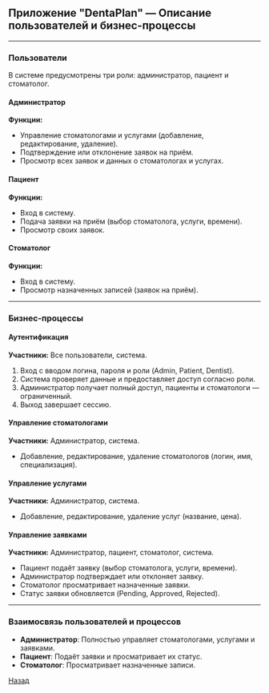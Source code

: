 ﻿## Приложение "DentaPlan" — Описание пользователей и бизнес-процессы
--------------------------
### Пользователи

В системе предусмотрены три роли: администратор, пациент и стоматолог.

#### Администратор
**Функции:**
- Управление стоматологами и услугами (добавление, редактирование, удаление).
- Подтверждение или отклонение заявок на приём.
- Просмотр всех заявок и данных о стоматологах и услугах.

#### Пациент
**Функции:**
- Вход в систему.
- Подача заявки на приём (выбор стоматолога, услуги, времени).
- Просмотр своих заявок.

#### Стоматолог
**Функции:**
- Вход в систему.
- Просмотр назначенных записей (заявок на приём).

--------------------------
### Бизнес-процессы

#### Аутентификация
**Участники:** Все пользователи, система.
1. Вход с вводом логина, пароля и роли (Admin, Patient, Dentist).
2. Система проверяет данные и предоставляет доступ согласно роли.
3. Администратор получает полный доступ, пациенты и стоматологи — ограниченный.
4. Выход завершает сессию.

#### Управление стоматологами
**Участники:** Администратор, система.
- Добавление, редактирование, удаление стоматологов (логин, имя, специализация).

#### Управление услугами
**Участники:** Администратор, система.
- Добавление, редактирование, удаление услуг (название, цена).

#### Управление заявками
**Участники:** Администратор, пациент, стоматолог, система.
- Пациент подаёт заявку (выбор стоматолога, услуги, времени).
- Администратор подтверждает или отклоняет заявку.
- Стоматолог просматривает назначенные заявки.
- Статус заявки обновляется (Pending, Approved, Rejected).

--------------------------
### Взаимосвязь пользователей и процессов
- **Администратор**: Полностью управляет стоматологами, услугами и заявками.
- **Пациент**: Подаёт заявки и просматривает их статус.
- **Стоматолог**: Просматривает назначенные записи.

[Назад](/content.md)
